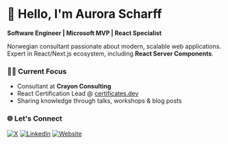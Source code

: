 # 👋 Hello, I'm Aurora Scharff

**Software Engineer | Microsoft MVP | React Specialist**

Norwegian consultant passionate about modern, scalable web applications. Expert in React/Next.js ecosystem, including **React Server Components**.

### 👨‍💻 Current Focus
- Consultant at **Crayon Consulting**
- React Certification Lead @ [certificates.dev](https://certificates.dev)
- Sharing knowledge through talks, workshops & blog posts

### 🌐 Let's Connect
[![X](https://img.shields.io/badge/X-@aurorascharff-black?logo=x)](https://x.com/aurorascharff)
[![LinkedIn](https://img.shields.io/badge/LinkedIn-Aurora_Scharff-blue?logo=linkedin)](https://www.linkedin.com/in/aurorascharff/)
[![Website](https://img.shields.io/badge/Website-Blog-green?logo=react)](https://aurorascharff.com/)
